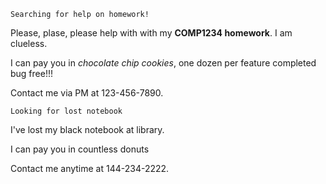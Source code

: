 `Searching for help on homework!`

Please, plase, please help with with my **COMP1234 homework**. I am clueless.

I can pay you in _chocolate chip cookies_, one dozen per feature
completed bug free!!!

Contact me via PM at 123-456-7890.


`Looking for lost notebook`

I've lost my black notebook at library.

I can pay you in countless donuts

Contact me anytime at 144-234-2222.